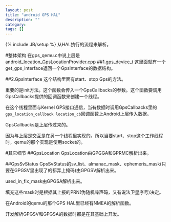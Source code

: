 ```yaml
---
layout: post
title: "android GPS HAL"
description: ""
category: 
tags: []
---
```

{% include JB/setup %}
从HAL执行的流程来解析。

#整体架构
在gps_qemu.c中说上层是android_location_GpsLocationProvider.cpp
##1.gps_device_t
这里面就有一个get_gps_interface返回一个GpsInterface的数据结构。

##2.GpsInterface
这个结构里面有start、stop Gps的方法。

重要的是init方法。这个函数会传入一个GpsCallbacks的参数。这个函数要调用GpsCallbacks提供的回调函数来创建一个线程。

在这个线程里面与Kernel GPS接口通信，当有数据时调用GpsCallbacks里的`gps_location_callback location_cb`回调函数上Android上层传入数据。

GpsCallbacks是上层传过来的。

因为与上层是交互是在另一个线程里实现的。所以当要start、stop这个工作线程时，qemu的那个实现是使用socket的。

#其它细节
##GpsLocation
GpsLocation由GPGGA和GPRMC解析出来。

##GpsSvStatus
GpsSvStatus的sv_list、almanac_mask、ephemeris_mask(只要在GPGSV里出现了的都弄上掩码)由GPGSV解析出来。

used_in_fix_mask由GPGSA解析出来。

填充这些mask时是根据其上报的PRN(伪随机噪声码，又有说法卫星序号)决定。

在Android的qemu的那个GPS HAL里已经有NMEA的解析函数。

开发解析GPGSV和GPGSA的数据时都是在其基础上开发。
